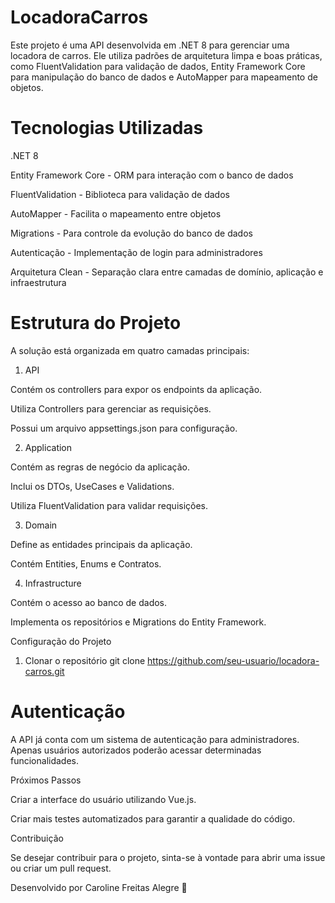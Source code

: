 # LocadoraCarros

Este projeto é uma API desenvolvida em .NET 8 para gerenciar uma locadora de carros. Ele utiliza padrões de arquitetura limpa e boas práticas, como FluentValidation para validação de dados, Entity Framework Core para manipulação do banco de dados e AutoMapper para mapeamento de objetos.

# Tecnologias Utilizadas

.NET 8

Entity Framework Core - ORM para interação com o banco de dados

FluentValidation - Biblioteca para validação de dados

AutoMapper - Facilita o mapeamento entre objetos

Migrations - Para controle da evolução do banco de dados

Autenticação - Implementação de login para administradores

Arquitetura Clean - Separação clara entre camadas de domínio, aplicação e infraestrutura

# Estrutura do Projeto

A solução está organizada em quatro camadas principais:

1. API

Contém os controllers para expor os endpoints da aplicação.

Utiliza Controllers para gerenciar as requisições.

Possui um arquivo appsettings.json para configuração.

2. Application

Contém as regras de negócio da aplicação.

Inclui os DTOs, UseCases e Validations.

Utiliza FluentValidation para validar requisições.

3. Domain

Define as entidades principais da aplicação.

Contém Entities, Enums e Contratos.

4. Infrastructure

Contém o acesso ao banco de dados.

Implementa os repositórios e Migrations do Entity Framework.

Configuração do Projeto

1. Clonar o repositório
      git clone https://github.com/seu-usuario/locadora-carros.git

# Autenticação

A API já conta com um sistema de autenticação para administradores. Apenas usuários autorizados poderão acessar determinadas funcionalidades.

Próximos Passos

Criar a interface do usuário utilizando Vue.js.

Criar mais testes automatizados para garantir a qualidade do código.

Contribuição

Se desejar contribuir para o projeto, sinta-se à vontade para abrir uma issue ou criar um pull request.


Desenvolvido por Caroline Freitas Alegre 🚀
